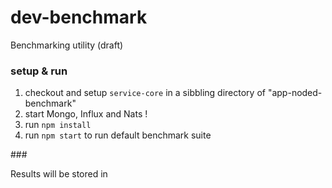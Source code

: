 # dev-benchmark

Benchmarking utility (draft) 

### setup & run 

1. checkout and setup `service-core` in a sibbling directory of "app-noded-benchmark"
2. start Mongo, Influx and Nats !
2. run `npm install`
3. run `npm start` to run default benchmark suite

### 

Results will be stored in 
